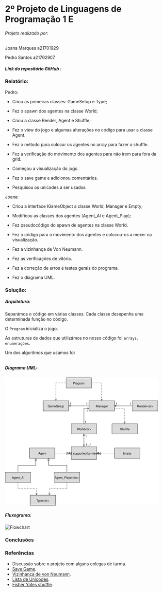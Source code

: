 # 2º Projeto de Linguagens de Programação 1 E

###### Projeto realizado por:
Joana Marques a21701929 <p>
Pedro Santos a21702907

##### Link do repositório GitHub :

### Relatório:
Pedro: <p>
- Criou as primeiras classes: GameSetup e Type; <p>
- Fez o spawn dos agentes na classe World; <p>
- Criou a classe Render, Agent e Shuffle; <p>
- Fez o view do jogo e algumas alterações no código para usar a classe Agent. <p>
- Fez o método para colocar os agentes no array para fazer o shuffle. <p>
- Fez a verificação do movimento dos agentes para não irem para fora da grid. <p>
- Começou a visualização do jogo. <p>
- Fez o save game e adicionou comentários. <p>
- Pesquisou os unicodes a ser usados. <p>

Joana: <p>
- Criou a interface IGameObject a classe World, Manager e Empty; <p>
- Modificou as classes dos agentes (Agent_AI e Agent_Play); <p>
- Fez pseudocódigo do spawn de agentes na classe World. <p>
- Fez o código para o movimento dos agentes e colocou-os a mexer na visualização. <p>
- Fez a vizinhança de Von Neumann. <p>
- Fez as verificações de vitória. <p>
- Fez a correção de erros e testes gerais do programa. <p>
- Fez o diagrama UML. <p>

### Solução:
##### Arquitetura:
Separámos o código em várias classes.
Cada classe desepenha uma determinada função no código. <p>
O `Program` inicializa o jogo. <p>

As estruturas de dados que utilizámos no nosso código foi `arrays`, `enumerações`. <p>

Um dos algoritmos que usámos foi


```
```


##### Diagrama UML:
![UML](UML.svg)
##### Fluxograma:
![Flowchart]()

### Conclusões

### Referências
* Discussão sobre o projeto com alguns colegas de turma.
* [Save Game](https://www.youtube.com/watch?v=jbwjbbc5PjI&t=321s).
* [Vizinhança de von Neumann](https://github.com/synpse/ic2017p2e).
* [Lista de Unicodes](https://unicode-table.com/pt/).
* [Fisher Yates shuffle](https://stackoverflow.com/questions/25943286/fisher-yates-shuffle-on-a-cards-list).
